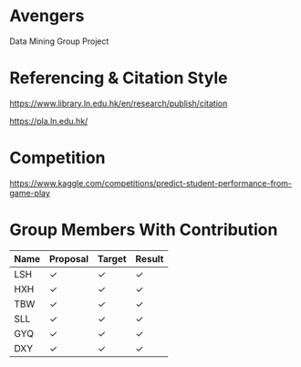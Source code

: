 # Avengers
Data Mining Group Project

# Referencing & Citation Style
https://www.library.ln.edu.hk/en/research/publish/citation

https://pla.ln.edu.hk/

# Competition
https://www.kaggle.com/competitions/predict-student-performance-from-game-play

# Group Members With Contribution
| Name | Proposal | Target | Result |
|------|----------|--------|--------|
| LSH  | ✓        | ✓      | ✓      |
| HXH  | ✓        | ✓      | ✓      |
| TBW  | ✓        | ✓      | ✓      |
| SLL  | ✓        | ✓      | ✓      |
| GYQ  | ✓        | ✓      | ✓      |
| DXY  | ✓        | ✓      | ✓      |